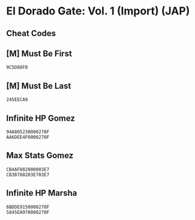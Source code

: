 # El Dorado Gate: Vol. 1 (Import) (JAP)

## Cheat Codes

## [M] Must Be First

```
9C5D88F8

```

## [M] Must Be Last

```
245EECA9

```

## Infinite HP Gomez

```
94A805230000270F
AA6DEE4F0000270F

```

## Max Stats Gomez

```
CB4AF882000003E7
CB3B788203E703E7

```

## Infinite HP Marsha

```
6BDDE9150000270F
5845EA970000270F

```

